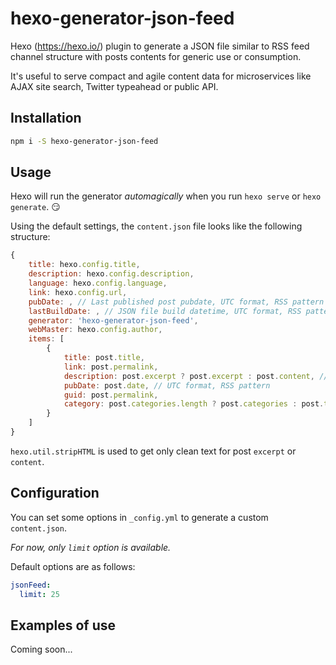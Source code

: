 # hexo-generator-json-feed
Hexo (https://hexo.io/) plugin to generate a JSON file similar to RSS feed channel structure with posts contents for generic use or consumption.

It's useful to serve compact and agile content data for microservices like AJAX site search, Twitter typeahead or public API.

## Installation

```bash
npm i -S hexo-generator-json-feed
```

## Usage

Hexo will run the generator *automagically* when you run `hexo serve` or `hexo generate`.
:smirk:

Using the default settings, the `content.json` file looks like the following structure:

```javascript
{
	title: hexo.config.title,
	description: hexo.config.description,
	language: hexo.config.language,
	link: hexo.config.url,
	pubDate: , // Last published post pubdate, UTC format, RSS pattern
	lastBuildDate: , // JSON file build datetime, UTC format, RSS pattern
	generator: 'hexo-generator-json-feed',
	webMaster: hexo.config.author,
	items: [
		{
			title: post.title,
			link: post.permalink,
			description: post.excerpt ? post.excerpt : post.content, // only text minified ;)
			pubDate: post.date, // UTC format, RSS pattern
			guid: post.permalink,
			category: post.categories.length ? post.categories : post.tags // Strings Array
		}
	]
}
```

`hexo.util.stripHTML` is used to get only clean text for post `excerpt` or `content`.

## Configuration

You can set some options in `_config.yml` to generate a custom `content.json`.

*For now, only `limit` option is available.*

Default options are as follows:

```yaml
jsonFeed:
  limit: 25
```

## Examples of use

Coming soon...
